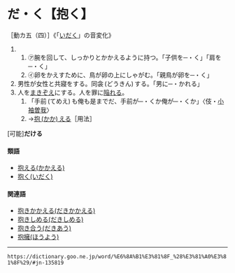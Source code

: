 # だ・く【抱く】
［動カ五（四）］《「[いだく](https://dictionary.goo.ne.jp/word/%E6%8A%B1%E3%81%8F_%28%E3%81%84%E3%81%A0%E3%81%8F%29/#jn-12033)」の音変化》

1.      
    1.  ㋐腕を回して、しっかりとかかえるように持つ。「子供を─・く」「肩を─・く」        
    2.  ㋑卵をかえすために、鳥が卵の上にしゃがむ。「親鳥が卵を─・く」
2. 男性が女性と共寢をする。同衾 (どうきん) する。「男に─・かれる」
3. 人を[まきぞえ](まきぞえ（巻き添え）)にする。人を罪に[陥れる](おとしいれる（陥れる／落とし入れる）)。    
    1.  「手前 (てめえ) も俺も是までだ、手前が─・くか俺が─・くか」〈伎・[小袖曽我](https://dictionary.goo.ne.jp/word/%E5%B0%8F%E8%A2%96%E6%9B%BD%E6%88%91/#jn-79521)〉        
    2.  →[抱 (かか) える](https://dictionary.goo.ne.jp/word/%E6%8A%B1%E3%81%88%E3%82%8B/#jn-37718)［用法］
        

\[可能\]**だける**

#### 類語

-   [抱える(かかえる)](https://dictionary.goo.ne.jp/word/%E6%8A%B1%E3%81%88%E3%82%8B/#jn-37718)
-   [抱く(いだく)](https://dictionary.goo.ne.jp/word/%E6%8A%B1%E3%81%8F_%28%E3%81%84%E3%81%A0%E3%81%8F%29/#jn-12033)

#### 関連語

-   [抱きかかえる(だきかかえる)](https://dictionary.goo.ne.jp/word/%E6%8A%B1%E3%81%8D%E6%8A%B1%E3%81%88%E3%82%8B/#jn-135666)
-   [抱きしめる(だきしめる)](https://dictionary.goo.ne.jp/word/%E6%8A%B1%E7%B7%A0%E3%82%81%E3%82%8B/#jn-135717)
-   [抱き合う(だきあう)](https://dictionary.goo.ne.jp/word/%E6%8A%B1%E5%90%88%E3%81%86/#jn-135646)
-   [抱擁(ほうよう)](https://dictionary.goo.ne.jp/word/%E6%8A%B1%E6%93%81/#jn-202632)

---
`https://dictionary.goo.ne.jp/word/%E6%8A%B1%E3%81%8F_%28%E3%81%A0%E3%81%8F%29/#jn-135819`